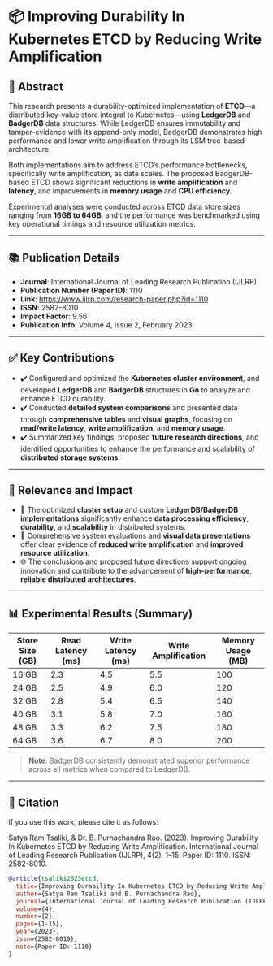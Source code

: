 # 📦 Improving Durability In Kubernetes ETCD by Reducing Write Amplification

## 📝 Abstract

This research presents a durability-optimized implementation of **ETCD**—a distributed key-value store integral to Kubernetes—using **LedgerDB** and **BadgerDB** data structures. While LedgerDB ensures immutability and tamper-evidence with its append-only model, BadgerDB demonstrates high performance and lower write amplification through its LSM tree-based architecture.

Both implementations aim to address ETCD’s performance bottlenecks, specifically write amplification, as data scales. The proposed BadgerDB-based ETCD shows significant reductions in **write amplification** and **latency**, and improvements in **memory usage** and **CPU efficiency**.

Experimental analyses were conducted across ETCD data store sizes ranging from **16GB to 64GB**, and the performance was benchmarked using key operational timings and resource utilization metrics.

---

## 📚 Publication Details

- **Journal**: International Journal of Leading Research Publication (IJLRP)  
- **Publication Number (Paper ID)**: 1110  
- **Link**: https://www.ijlrp.com/research-paper.php?id=1110  
- **ISSN**: 2582-8010  
- **Impact Factor**: 9.56  
- **Publication Info**: Volume 4, Issue 2, February 2023  

---

## ✅ Key Contributions

- ✔️ Configured and optimized the **Kubernetes cluster environment**, and developed **LedgerDB** and **BadgerDB** structures in **Go** to analyze and enhance ETCD durability.
- ✔️ Conducted **detailed system comparisons** and presented data through **comprehensive tables** and **visual graphs**, focusing on **read/write latency**, **write amplification**, and **memory usage**.
- ✔️ Summarized key findings, proposed **future research directions**, and identified opportunities to enhance the performance and scalability of **distributed storage systems**.

---

## 🚀 Relevance and Impact

- 🚀 The optimized **cluster setup** and custom **LedgerDB/BadgerDB implementations** significantly enhance **data processing efficiency**, **durability**, and **scalability** in distributed systems.
- 🔬 Comprehensive system evaluations and **visual data presentations** offer clear evidence of **reduced write amplification** and **improved resource utilization**.
- 🌐 The conclusions and proposed future directions support ongoing innovation and contribute to the advancement of **high-performance**, **reliable distributed architectures**.

---

## 📊 Experimental Results (Summary)

| Store Size (GB) | Read Latency (ms) | Write Latency (ms) | Write Amplification | Memory Usage (MB) |
|-----------------|-------------------|--------------------|---------------------|-------------------|
| 16 GB           | 2.3               | 4.5                | 5.5                 | 100               |
| 24 GB           | 2.5               | 4.9                | 6.0                 | 120               |
| 32 GB           | 2.8               | 5.4                | 6.5                 | 140               |
| 40 GB           | 3.1               | 5.8                | 7.0                 | 160               |
| 48 GB           | 3.3               | 6.2                | 7.5                 | 180               |
| 64 GB           | 3.6               | 6.7                | 8.0                 | 200               |

> **Note**: BadgerDB consistently demonstrated superior performance across all metrics when compared to LedgerDB.

---

## 🔗 Citation

If you use this work, please cite it as follows:

Satya Ram Tsaliki, & Dr. B. Purnachandra Rao. (2023). Improving Durability In Kubernetes ETCD by Reducing Write Amplification. International Journal of Leading Research Publication (IJLRP), 4(2), 1–15. Paper ID: 1110. ISSN: 2582-8010.

```bibtex
@article{tsaliki2023etcd,
  title={Improving Durability In Kubernetes ETCD by Reducing Write Amplification},
  author={Satya Ram Tsaliki and B. Purnachandra Rao},
  journal={International Journal of Leading Research Publication (IJLRP)},
  volume={4},
  number={2},
  pages={1-15},
  year={2023},
  issn={2582-8010},
  note={Paper ID: 1110}
}

